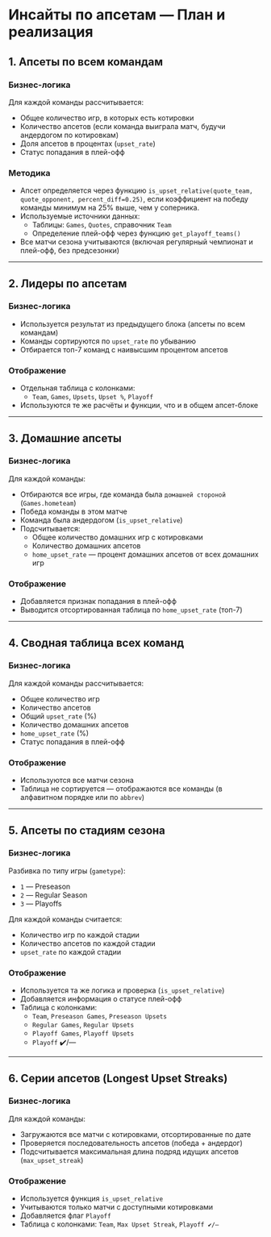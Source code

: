 # Инсайты по апсетам — План и реализация

## 1. Апсеты по всем командам

### Бизнес-логика

Для каждой команды рассчитывается:

- Общее количество игр, в которых есть котировки
- Количество апсетов (если команда выиграла матч, будучи андердогом по котировкам)
- Доля апсетов в процентах (`upset_rate`)
- Статус попадания в плей-офф

### Методика

- Апсет определяется через функцию `is_upset_relative(quote_team, quote_opponent, percent_diff=0.25)`, 
  если коэффициент на победу команды минимум на 25% выше, чем у соперника.
- Используемые источники данных:
  - Таблицы: `Games`, `Quotes`, справочник `Team`
  - Определение плей-офф через функцию `get_playoff_teams()`
- Все матчи сезона учитываются (включая регулярный чемпионат и плей-офф, без предсезонки)

---

## 2. Лидеры по апсетам

### Бизнес-логика

- Используется результат из предыдущего блока (апсеты по всем командам)
- Команды сортируются по `upset_rate` по убыванию
- Отбирается топ-7 команд с наивысшим процентом апсетов

### Отображение

- Отдельная таблица с колонками:
  - `Team`, `Games`, `Upsets`, `Upset %`, `Playoff`
- Используются те же расчёты и функции, что и в общем апсет-блоке

---

## 3. Домашние апсеты

### Бизнес-логика

Для каждой команды:

- Отбираются все игры, где команда была `домашней стороной` (`Games.hometeam`)
- Победа команды в этом матче
- Команда была андердогом (`is_upset_relative`)
- Подсчитывается:
  - Общее количество домашних игр с котировками
  - Количество домашних апсетов
  - `home_upset_rate` — процент домашних апсетов от всех домашних игр

### Отображение

- Добавляется признак попадания в плей-офф
- Выводится отсортированная таблица по `home_upset_rate` (топ-7)

---

## 4. Сводная таблица всех команд

### Бизнес-логика

Для каждой команды рассчитывается:

- Общее количество игр
- Количество апсетов
- Общий `upset_rate` (%)
- Количество домашних апсетов
- `home_upset_rate` (%)
- Статус попадания в плей-офф

### Отображение

- Используются все матчи сезона
- Таблица не сортируется — отображаются все команды (в алфавитном порядке или по `abbrev`)

---

## 5. Апсеты по стадиям сезона

### Бизнес-логика

Разбивка по типу игры (`gametype`):

- `1` — Preseason
- `2` — Regular Season
- `3` — Playoffs

Для каждой команды считается:

- Количество игр по каждой стадии
- Количество апсетов по каждой стадии
- `upset_rate` по каждой стадии

### Отображение

- Используется та же логика и проверка (`is_upset_relative`)
- Добавляется информация о статусе плей-офф
- Таблица с колонками:
  - `Team`, `Preseason Games`, `Preseason Upsets`
  - `Regular Games`, `Regular Upsets`
  - `Playoff Games`, `Playoff Upsets`
  - `Playoff` ✔️/—

---

## 6. Серии апсетов (Longest Upset Streaks)

### Бизнес-логика

Для каждой команды:

- Загружаются все матчи с котировками, отсортированные по дате
- Проверяется последовательность апсетов (победа + андердог)
- Подсчитывается максимальная длина подряд идущих апсетов (`max_upset_streak`)

### Отображение

- Используется функция `is_upset_relative`
- Учитываются только матчи с доступными котировками
- Добавляется флаг `Playoff`
- Таблица с колонками: `Team`, `Max Upset Streak`, `Playoff ✔️/—`